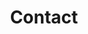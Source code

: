---
title: Contact
menu:
  main:
    weight: 4
  footer:
    weight: 4
seo:
  page_title: Contact Us | Medical Cost Containment Services
  meta_description: Contact Canon Risk Consultants for expert medical cost containment and risk transfer. Our team offers fast, reliable bill review, negotiation and resolution.
  featured_image:
hero: 
  enabled: true
  heading: Contact Us
  body: >-
    Contact Canon Risk Consultants for expert medical cost containment and risk transfer. Our team offers fast, reliable bill review, negotiation and resolution.
  image: 
    image_url: /uploads/doctor-speaking-with-patient.jpg
    image_alt:
  button:
    enabled: false
    open_in_new_tab: true
    button_url: #
    button_text: Visit Us
  button_2:
    enabled: false
    open_in_new_tab: false
    button_url: #
    button_text: Contact Us
intro: 
  enabled: true
  heading: How We Can Help You!
  subheading:
  body: >-
    For questions about Canon Risk Consultants’ medical cost containment and risk transfer services, please complete the form below or call us directly at NEED NUMBER. 


    Once we receive the necessary information and documentation from our clients, our team of experts works diligently to analyze medical bills and claims within 48 hours.
  image: 
    image_url: /uploads/doctor-speaking-with-patient.jpg
    image_alt:
  button:
    enabled: true
    open_in_new_tab: false
    button_url: /about/
    button_text: Learn More About Us
---